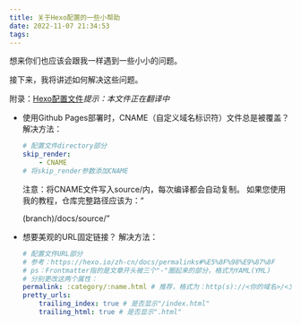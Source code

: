 ```yaml
---
title: 关于Hexo配置的一些小帮助
date: 2022-11-07 21:34:53
tags:
---
```

想来你们也应该会跟我一样遇到一些小小的问题。

接下来，我将讲述如何解决这些问题。

附录：[Hexo配置文件](/norender/config.hexo.yml)*提示：本文件正在翻译中*

- 使用Github Pages部署时，CNAME（自定义域名标识符）文件总是被覆盖？
	解决方法：
	```yml
	# 配置文件directory部分
	skip_render:
		- CNAME
	# 将skip_render参数添加CNAME
	```
	注意：将CNAME文件写入source/内，每次编译都会自动复制。
		如果您使用我的教程，仓库完整路径应该为：“<main>(branch)/docs/source/”

- 想要美观的URL固定链接？
	解决方法：
	```yml
	# 配置文件URL部分
	# 参考：https://hexo.io/zh-cn/docs/permalinks#%E5%8F%98%E9%87%8F
	# ps：Frontmatter指的是文章开头被三个"-"圈起来的部分，格式为YAML(YML)
	# 分别更改这两个属性：
	permalink: :category/:name.html # 推荐，格式为：http(s)://<你的域名>/<文章所属分类>/<文件名>.html，美观大方且简洁！
	pretty_urls:
		trailing_index: true # 是否显示"/index.html"
		trailing_html: true # 是否显示".html"
	```

